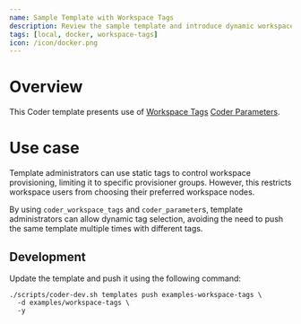 ```yaml
---
name: Sample Template with Workspace Tags
description: Review the sample template and introduce dynamic workspace tags to your template
tags: [local, docker, workspace-tags]
icon: /icon/docker.png
---
```


# Overview

This Coder template presents use of [Workspace Tags](https://coder.com/docs/v2/latest/templates/workspace-tags) [Coder Parameters](https://coder.com/docs/v2/latest/templates/parameters).

# Use case

Template administrators can use static tags to control workspace provisioning, limiting it to specific provisioner groups. However, this restricts workspace users from choosing their preferred workspace nodes.

By using `coder_workspace_tags` and `coder_parameter`s, template administrators can allow dynamic tag selection, avoiding the need to push the same template multiple times with different tags.

## Development

Update the template and push it using the following command:

```
./scripts/coder-dev.sh templates push examples-workspace-tags \
  -d examples/workspace-tags \
  -y
```
